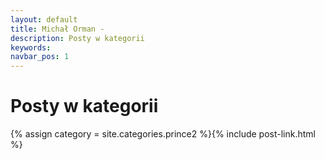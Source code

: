 ```yaml
---
layout: default
title: Michał Orman - 
description: Posty w kategorii 
keywords:
navbar_pos: 1
---
```

# Posty w kategorii 
{% assign category = site.categories.prince2 %}{% include post-link.html %}
